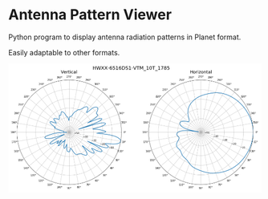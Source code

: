 # Antenna Pattern Viewer
Python program to display antenna radiation patterns in Planet format.

Easily adaptable to other formats.

![Sample](https://github.com/RolandJunior/Antenna_Pattern_Viewer/blob/master/Planet/HWXX-6516DS1-VTM_10T_1785.png?raw=true)
